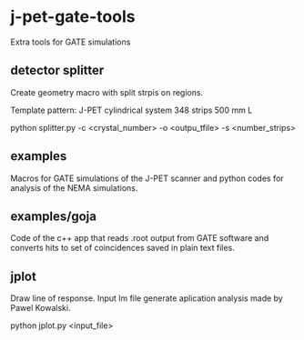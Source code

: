 # j-pet-gate-tools
Extra tools for GATE simulations

detector splitter
-----------------

  Create geometry macro with split strpis on regions.

  Template pattern: J-PET cylindrical system 348 strips 500 mm L

  python splitter.py  -c <crystal_number> -o <outpu_tfile> -s <number_strips>

examples
--------

  Macros for GATE simulations of the J-PET scanner and
  python codes for analysis of the NEMA simulations.

examples/goja
-------------

  Code of the c++ app that reads .root output from GATE software and
  converts hits to set of coincidences saved in plain text files.

jplot
-----

  Draw line of response. Input lm file generate aplication analysis
  made by Pawel Kowalski.

  python jplot.py  <input_file>
